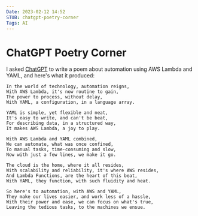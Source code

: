 ```yaml
---
Date: 2023-02-12 14:52
STUB: chatgpt-poetry-corner
Tags: AI
---
```


# ChatGPT Poetry Corner

I asked [ChatGPT](https://openai.com/blog/chatgpt/) to write a poem about automation using AWS Lambda and YAML, and here's what it produced:

```
In the world of technology, automation reigns,
With AWS Lambda, it's now routine to gain,
The power to process, without delay,
With YAML, a configuration, in a language array.

YAML is simple, yet flexible and neat,
It's easy to write, and can't be beat,
For describing data, in a structured way,
It makes AWS Lambda, a joy to play.

With AWS Lambda and YAML combined,
We can automate, what was once confined,
To manual tasks, time-consuming and slow,
Now with just a few lines, we make it go.

The cloud is the home, where it all resides,
With scalability and reliability, it's where AWS resides,
And Lambda Functions, are the heart of this beat,
With YAML, they function, with such fluidity and heat.

So here's to automation, with AWS and YAML,
They make our lives easier, and work less of a hassle,
With their power and ease, we can focus on what's true,
Leaving the tedious tasks, to the machines we ensue.
```
